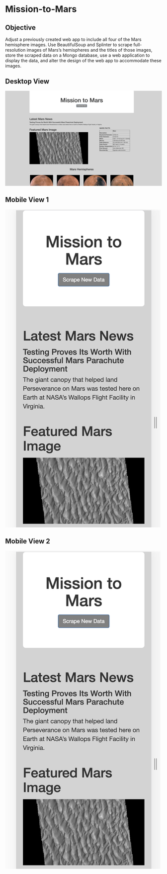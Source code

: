 # Mission-to-Mars

## Objective

Adjust a previously created web app to include all four of the Mars hemisphere images. Use BeautifulSoup and Splinter to scrape full-resolution images of Mars’s hemispheres and the titles of those images, store the scraped data on a Mongo database, use a web application to display the data, and alter the design of the web app to accommodate these images.

## Desktop View
![Desktop_View](https://github.com/PatriciaCB1/Mission-to-Mars/blob/main/M-2-M_dt.png)

## Mobile View 1
![Mobile_View_1](https://github.com/PatriciaCB1/Mission-to-Mars/blob/main/M-2-M_mob1.png)

## Mobile View 2
![Mobile_View_2](https://github.com/PatriciaCB1/Mission-to-Mars/blob/main/M-2-M_mob1.png)
